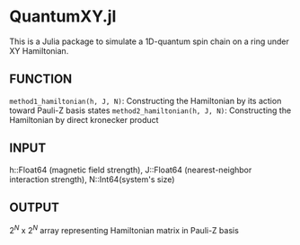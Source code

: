 # QuantumXY.jl
This is a Julia package to simulate a 1D-quantum spin chain on a ring under XY Hamiltonian.

## FUNCTION
```method1_hamiltonian(h, J, N)```: Constructing the Hamiltonian by its action toward Pauli-Z basis states
```method2_hamiltonian(h, J, N)```: Constructing the Hamiltonian by direct kronecker product

## INPUT
h::Float64 (magnetic field strength), J::Float64 (nearest-neighbor interaction strength), N::Int64(system's size)

## OUTPUT 
$2^N$ x $2^N$ array representing Hamiltonian matrix in Pauli-Z basis
